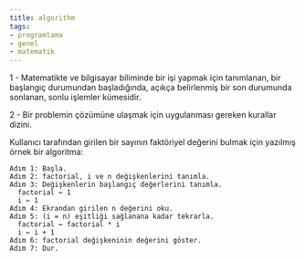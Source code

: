 ```yaml
---
title: algorithm
tags:
- programlama
- genel
- matematik
---
```


1 - Matematikte ve bilgisayar biliminde bir işi yapmak için tanımlanan, bir başlangıç durumundan başladığında, açıkça belirlenmiş bir son durumunda sonlanan, sonlu işlemler kümesidir.

2 - Bir problemin çözümüne ulaşmak için uygulanması gereken kurallar dizini.

Kullanıcı tarafından girilen bir sayının faktöriyel değerini bulmak için yazılmış örnek bir algoritma:

```
Adım 1: Başla.
Adım 2: factorial, i ve n değişkenlerini tanımla.
Adım 3: Değişkenlerin başlangıç değerlerini tanımla.
  factorial ← 1
  i ← 1
Adım 4: Ekrandan girilen n değerini oku.
Adım 5: (i = n) eşitliği sağlanana kadar tekrarla.
  factorial ← factorial * i
  i ← i + 1
Adım 6: factorial değişkeninin değerini göster.
Adım 7: Dur.
```
